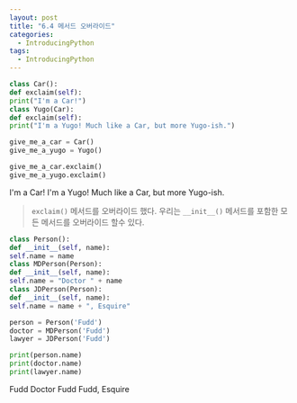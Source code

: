 ```yaml
---
layout: post
title: "6.4 메서드 오버라이드"
categories:
  - IntroducingPython
tags:
  - IntroducingPython
---
```


```python
class Car():
def exclaim(self):
print("I'm a Car!")
class Yugo(Car):
def exclaim(self):
print("I'm a Yugo! Much like a Car, but more Yugo-ish.")
```
```python
give_me_a_car = Car()
give_me_a_yugo = Yugo()
```
```python
give_me_a_car.exclaim()
give_me_a_yugo.exclaim()
```
I'm a Car!
I'm a Yugo! Much like a Car, but more Yugo-ish.
> `exclaim()` 메서드를 오버라이드 했다. 우리는 `__init__()` 메서드를 포함한 모든 메서드를 오버라이드 할수 있다.
```python
class Person():
def __init__(self, name):
self.name = name
class MDPerson(Person):
def __init__(self, name):
self.name = "Doctor " + name
class JDPerson(Person):
def __init__(self, name):
self.name = name + ", Esquire"
```
```python
person = Person('Fudd')
doctor = MDPerson('Fudd')
lawyer = JDPerson('Fudd')
```
```python
print(person.name)
print(doctor.name)
print(lawyer.name)
```
Fudd
Doctor Fudd
Fudd, Esquire
